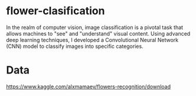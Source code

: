 # flower-clasification
In the realm of computer vision, image classification is a pivotal task that allows machines to "see" and "understand" visual content. Using advanced deep learning techniques, I developed a Convolutional Neural Network (CNN) model to classify images into specific categories.


# Data
https://www.kaggle.com/alxmamaev/flowers-recognition/download
